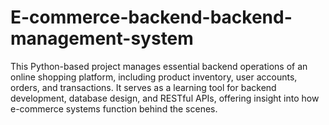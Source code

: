 # E-commerce-backend-backend-management-system
This Python-based project manages essential backend operations of an online shopping platform, including product inventory, user accounts, orders, and transactions. It serves as a learning tool for backend development, database design, and RESTful APIs, offering insight into how e-commerce systems function behind the scenes.

